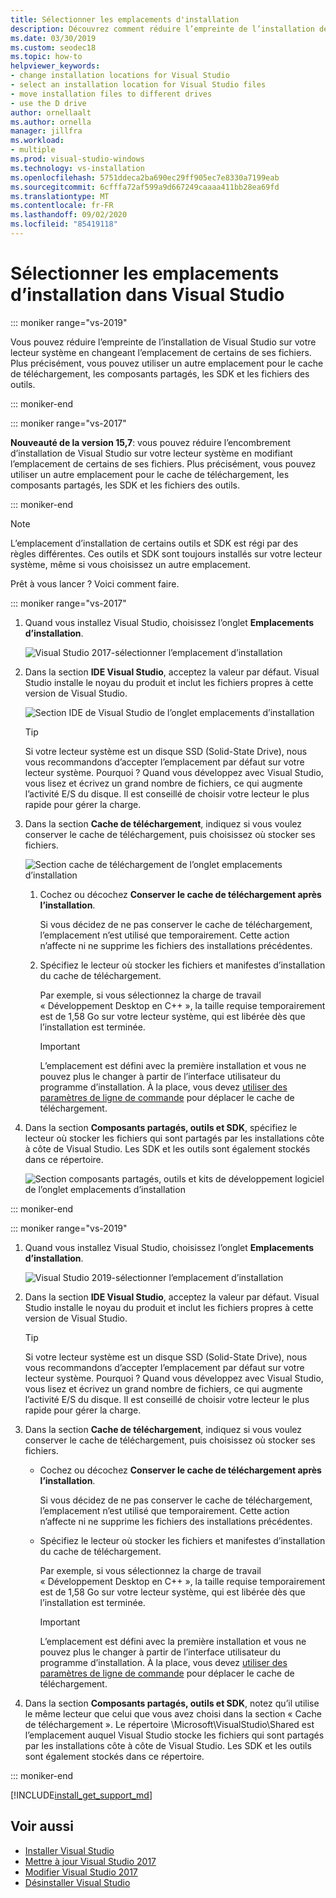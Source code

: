 ```yaml
---
title: Sélectionner les emplacements d'installation
description: Découvrez comment réduire l’empreinte de l’installation de Visual Studio sur votre lecteur système en plaçant le cache de téléchargement, les composants partagés, les kits SDK et les outils sur d’autres lecteurs. Par exemple, déplacez des fichiers depuis le lecteur C vers le lecteur D.
ms.date: 03/30/2019
ms.custom: seodec18
ms.topic: how-to
helpviewer_keywords:
- change installation locations for Visual Studio
- select an installation location for Visual Studio files
- move installation files to different drives
- use the D drive
author: ornellaalt
ms.author: ornella
manager: jillfra
ms.workload:
- multiple
ms.prod: visual-studio-windows
ms.technology: vs-installation
ms.openlocfilehash: 5751ddeca2ba690ec29ff905ec7e8330a7199eab
ms.sourcegitcommit: 6cfffa72af599a9d667249caaaa411bb28ea69fd
ms.translationtype: MT
ms.contentlocale: fr-FR
ms.lasthandoff: 09/02/2020
ms.locfileid: "85419118"
---
```

# <a name="select-the-installation-locations-in-visual-studio"></a>Sélectionner les emplacements d’installation dans Visual Studio

::: moniker range="vs-2019"

Vous pouvez réduire l’empreinte de l’installation de Visual Studio sur votre lecteur système en changeant l’emplacement de certains de ses fichiers. Plus précisément, vous pouvez utiliser un autre emplacement pour le cache de téléchargement, les composants partagés, les SDK et les fichiers des outils.

::: moniker-end

::: moniker range="vs-2017"

**Nouveauté de la version 15,7**: vous pouvez réduire l’encombrement d’installation de Visual Studio sur votre lecteur système en modifiant l’emplacement de certains de ses fichiers. Plus précisément, vous pouvez utiliser un autre emplacement pour le cache de téléchargement, les composants partagés, les SDK et les fichiers des outils.

::: moniker-end

   > [!NOTE]
   > L’emplacement d’installation de certains outils et SDK est régi par des règles différentes. Ces outils et SDK sont toujours installés sur votre lecteur système, même si vous choisissez un autre emplacement.

Prêt à vous lancer ? Voici comment faire.

::: moniker range="vs-2017"

1. Quand vous installez Visual Studio, choisissez l’onglet **Emplacements d’installation**.

   ![Visual Studio 2017-sélectionner l’emplacement d’installation](media/vs-installation-locations.png "Sélectionnez l’emplacement d’installation.")

1. Dans la section **IDE Visual Studio**, acceptez la valeur par défaut. Visual Studio installe le noyau du produit et inclut les fichiers propres à cette version de Visual Studio.

   ![Section IDE de Visual Studio de l’onglet emplacements d’installation](media/vs-installation-locations-ide.png "Acceptez la valeur par défaut de la section IDE de Visual Studio de l’onglet emplacement des installations.")

   > [!TIP]
   > Si votre lecteur système est un disque SSD (Solid-State Drive), nous vous recommandons d’accepter l’emplacement par défaut sur votre lecteur système. Pourquoi ? Quand vous développez avec Visual Studio, vous lisez et écrivez un grand nombre de fichiers, ce qui augmente l’activité E/S du disque. Il est conseillé de choisir votre lecteur le plus rapide pour gérer la charge.

1. Dans la section **Cache de téléchargement**, indiquez si vous voulez conserver le cache de téléchargement, puis choisissez où stocker ses fichiers.

     ![Section cache de téléchargement de l’onglet emplacements d’installation](media/vs-installation-locations-cache.png "Indiquez si vous souhaitez conserver le cache de téléchargement après l’installation, puis spécifiez le lecteur sur lequel vous souhaitez stocker les fichiers.")

    1. Cochez ou décochez **Conserver le cache de téléchargement après l’installation**.

       Si vous décidez de ne pas conserver le cache de téléchargement, l’emplacement n’est utilisé que temporairement. Cette action n’affecte ni ne supprime les fichiers des installations précédentes.

    1. Spécifiez le lecteur où stocker les fichiers et manifestes d’installation du cache de téléchargement.

        Par exemple, si vous sélectionnez la charge de travail « Développement Desktop en C++ », la taille requise temporairement est de 1,58 Go sur votre lecteur système, qui est libérée dès que l’installation est terminée.

       > [!IMPORTANT]
       > L’emplacement est défini avec la première installation et vous ne pouvez plus le changer à partir de l’interface utilisateur du programme d’installation. À la place, vous devez [utiliser des paramètres de ligne de commande](use-command-line-parameters-to-install-visual-studio.md) pour déplacer le cache de téléchargement.

1. Dans la section **Composants partagés, outils et SDK**, spécifiez le lecteur où stocker les fichiers qui sont partagés par les installations côte à côte de Visual Studio. Les SDK et les outils sont également stockés dans ce répertoire.

   ![Section composants partagés, outils et kits de développement logiciel de l’onglet emplacements d’installation](media/vs-installation-locations-shared.png "Spécifiez l’emplacement où vous souhaitez stocker les composants partagés, les outils et les kits de développement logiciel (SDK).")

::: moniker-end

::: moniker range="vs-2019"

1. Quand vous installez Visual Studio, choisissez l’onglet **Emplacements d’installation**.

   ![Visual Studio 2019-sélectionner l’emplacement d’installation](media/vs-2019/vs-installer-installation-locations.png "Sélectionnez l’emplacement d’installation.")

1. Dans la section **IDE Visual Studio**, acceptez la valeur par défaut. Visual Studio installe le noyau du produit et inclut les fichiers propres à cette version de Visual Studio.

   > [!TIP]
   > Si votre lecteur système est un disque SSD (Solid-State Drive), nous vous recommandons d’accepter l’emplacement par défaut sur votre lecteur système. Pourquoi ? Quand vous développez avec Visual Studio, vous lisez et écrivez un grand nombre de fichiers, ce qui augmente l’activité E/S du disque. Il est conseillé de choisir votre lecteur le plus rapide pour gérer la charge.

1. Dans la section **Cache de téléchargement**, indiquez si vous voulez conserver le cache de téléchargement, puis choisissez où stocker ses fichiers.

    * Cochez ou décochez **Conserver le cache de téléchargement après l’installation**.

       Si vous décidez de ne pas conserver le cache de téléchargement, l’emplacement n’est utilisé que temporairement. Cette action n’affecte ni ne supprime les fichiers des installations précédentes.

    * Spécifiez le lecteur où stocker les fichiers et manifestes d’installation du cache de téléchargement.

        Par exemple, si vous sélectionnez la charge de travail « Développement Desktop en C++ », la taille requise temporairement est de 1,58 Go sur votre lecteur système, qui est libérée dès que l’installation est terminée.

       > [!IMPORTANT]
       > L’emplacement est défini avec la première installation et vous ne pouvez plus le changer à partir de l’interface utilisateur du programme d’installation. À la place, vous devez [utiliser des paramètres de ligne de commande](use-command-line-parameters-to-install-visual-studio.md) pour déplacer le cache de téléchargement.

1. Dans la section **Composants partagés, outils et SDK**, notez qu’il utilise le même lecteur que celui que vous avez choisi dans la section « Cache de téléchargement ». Le répertoire \Microsoft\VisualStudio\Shared est l’emplacement auquel Visual Studio stocke les fichiers qui sont partagés par les installations côte à côte de Visual Studio. Les SDK et les outils sont également stockés dans ce répertoire.

::: moniker-end

[!INCLUDE[install_get_support_md](includes/install_get_support_md.md)]

## <a name="see-also"></a>Voir aussi

* [Installer Visual Studio](install-visual-studio.md)
* [Mettre à jour Visual Studio 2017](update-visual-studio.md)
* [Modifier Visual Studio 2017](update-visual-studio.md)
* [Désinstaller Visual Studio](uninstall-visual-studio.md)
